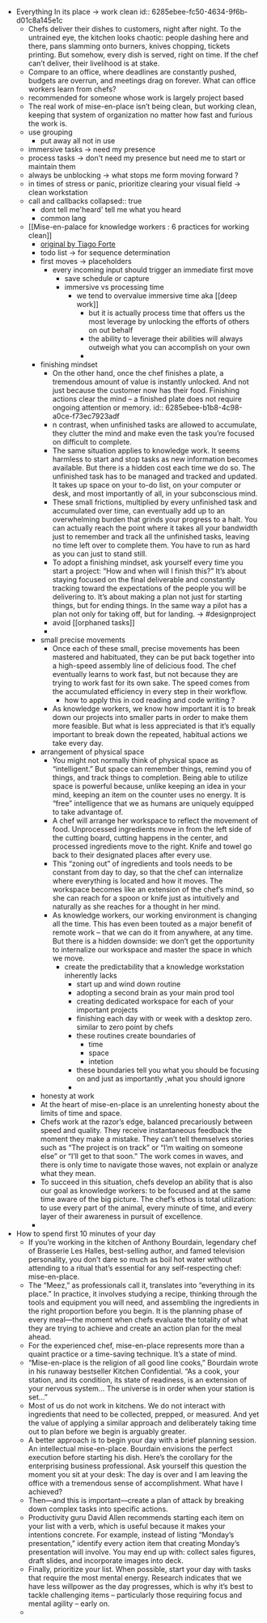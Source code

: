 - Everything In its place -> work clean
  id:: 6285ebee-fc50-4634-9f6b-d01c8a145e1c
	- Chefs deliver their dishes to customers, night after night. To the untrained eye, the kitchen looks chaotic: people dashing here and there, pans slamming onto burners, knives chopping, tickets printing. But somehow, every dish is served, right on time. If the chef can’t deliver, their livelihood is at stake.
	- Compare to an office, where deadlines are constantly pushed, budgets are overrun, and meetings drag on forever. What can office workers learn from chefs?
	- recommended for someone whose work is largely project based
	- The real work of mise-en-place isn’t being clean, but working clean, keeping that system of organization no matter how fast and furious the work is.
	- use grouping
		- put away all not in use
	- immersive tasks -> need my presence
	- process tasks -> don't need my presence but need me to start or maintain them
	- always be unblocking -> what stops me form moving forward ?
	- in times of stress or panic, prioritize clearing your visual field -> clean workstation
	- call and callbacks
	  collapsed:: true
		- dont tell me'heard' tell me what you heard
		- common lang
	- [[Mise-en-palace for knowledge workers : 6 practices for working clean]]
		- [original by Tiago Forte](https://fortelabs.co/blog/mise-en-place-for-knowledge-workers/?utm_source=pocket_mylist)
		- todo list -> for sequence determination
		- first moves -> placeholders
			- every incoming input should trigger an immediate first move
				- save schedule or capture
				- immersive vs processing time
					- we tend to overvalue immersive time aka [[deep work]]
						- but it is actually process time that offers us the most leverage by unlocking the efforts of others on out behalf
						- the ability to leverage their abilities will always outweigh what you can accomplish on your own
						-
		- finishing mindset
			- On the other hand, once the chef finishes a plate, a tremendous amount of value is instantly unlocked. And not just because the customer now has their food. Finishing actions clear the mind – a finished plate does not require ongoing attention or memory.
			  id:: 6285ebee-b1b8-4c98-a0ce-f73ec7923adf
			- n contrast, when unfinished tasks are allowed to accumulate, they clutter the mind and make even the task you’re focused on difficult to complete.
			- The same situation applies to knowledge work. It seems harmless to start and stop tasks as new information becomes available. But there is a hidden cost each time we do so. The unfinished task has to be managed and tracked and updated. It takes up space on your to-do list, on your computer or desk, and most importantly of all, in your subconscious mind.
			- These small frictions, multiplied by every unfinished task and accumulated over time, can eventually add up to an overwhelming burden that grinds your progress to a halt. You can actually reach the point where it takes all your bandwidth just to remember and track all the unfinished tasks, leaving no time left over to complete them. You have to run as hard as you can just to stand still.
			- To adopt a finishing mindset, ask yourself every time you start a project: “How and when will I finish this?” It’s about staying focused on the final deliverable and constantly tracking toward the expectations of the people you will be delivering to. It’s about making a plan not just for starting things, but for ending things. In the same way a pilot has a plan not only for taking off, but for landing. -> #designproject
			- avoid [[orphaned tasks]]
			-
		- small precise movements
			- Once each of these small, precise movements has been mastered and habituated, they can be put back together into a high-speed assembly line of delicious food. The chef eventually learns to work fast, but not because they are trying to work fast for its own sake. The speed comes from the accumulated efficiency in every step in their workflow.
				- how to apply this in cod reading and code writing ?
			- As knowledge workers, we know how important it is to break down our projects into smaller parts in order to make them more feasible. But what is less appreciated is that it’s equally important to break down the repeated, habitual actions we take every day.
		- arrangement of physical space
			- You might not normally think of physical space as “intelligent.” But space can remember things, remind you of things, and track things to completion. Being able to utilize space is powerful because, unlike keeping an idea in your mind, keeping an item on the counter uses no energy. It is “free” intelligence that we as humans are uniquely equipped to take advantage of.
			- A chef will arrange her workspace to reflect the movement of food. Unprocessed ingredients move in from the left side of the cutting board, cutting happens in the center, and processed ingredients move to the right. Knife and towel go back to their designated places after every use.
			- This “zoning out” of ingredients and tools needs to be constant from day to day, so that the chef can internalize where everything is located and how it moves. The workspace becomes like an extension of the chef’s mind, so she can reach for a spoon or knife just as intuitively and naturally as she reaches for a thought in her mind.
			- As knowledge workers, our working environment is changing all the time. This has even been touted as a major benefit of remote work – that we can do it from anywhere, at any time. But there is a hidden downside: we don’t get the opportunity to internalize our workspace and master the space in which we move.
				- create the predictability that a knowledge workstation inherently lacks
					- start up and wind down routine
					- adopting a second brain as your main prod tool
					- creating dedicated workspace for each of your important projects
					- finishing each day with or week with a desktop zero. similar to zero point by chefs
					- these routines create boundaries of
						- time
						- space
						- intetion
					- these boundaries tell you what you should be focusing on and just as importantly ,what you should ignore
					-
		- honesty at work
		- At the heart of mise-en-place is an unrelenting honesty about the limits of time and space.
		- Chefs work at the razor’s edge, balanced precariously between speed and quality. They receive instantaneous feedback the moment they make a mistake. They can’t tell themselves stories such as “The project is on track” or “I’m waiting on someone else” or “I’ll get to that soon.” The work comes in waves, and there is only time to navigate those waves, not explain or analyze what they mean.
		- To succeed in this situation, chefs develop an ability that is also our goal as knowledge workers: to be focused and at the same time aware of the big picture. The chef’s ethos is total utilization: to use every part of the animal, every minute of time, and every layer of their awareness in pursuit of excellence.
		-
- How to spend first 10 minutes of your day
	- If you’re working in the kitchen of Anthony Bourdain, legendary chef of Brasserie Les Halles, best-selling author, and famed television personality, you don’t dare so much as boil hot water without attending to a ritual that’s essential for any self-respecting chef: mise-en-place.
	- The “Meez,” as professionals call it, translates into “everything in its place.” In practice, it involves studying a recipe, thinking through the tools and equipment you will need, and assembling the ingredients in the right proportion before you begin. It is the planning phase of every meal—the moment when chefs evaluate the totality of what they are trying to achieve and create an action plan for the meal ahead.
	- For the experienced chef, mise-en-place represents more than a quaint practice or a time-saving technique. It’s a state of mind.
	- “Mise-en-place is the religion of all good line cooks,” Bourdain wrote in his runaway bestseller Kitchen Confidential. “As a cook, your station, and its condition, its state of readiness, is an extension of your nervous system… The universe is in order when your station is set…”
	- Most of us do not work in kitchens. We do not interact with ingredients that need to be collected, prepped, or measured. And yet the value of applying a similar approach and deliberately taking time out to plan before we begin is arguably greater.
	- A better approach is to begin your day with a brief planning session. An intellectual mise-en-place. Bourdain envisions the perfect execution before starting his dish. Here’s the corollary for the enterprising business professional. Ask yourself this question the moment you sit at your desk: The day is over and I am leaving the office with a tremendous sense of accomplishment. What have I achieved?
	- Then—and this is important—create a plan of attack by breaking down complex tasks into specific actions.
	- Productivity guru David Allen recommends starting each item on your list with a verb, which is useful because it makes your intentions concrete. For example, instead of listing “Monday’s presentation,” identify every action item that creating Monday’s presentation will involve. You may end up with: collect sales figures, draft slides, and incorporate images into deck.
	- Finally, prioritize your list. When possible, start your day with tasks that require the most mental energy. Research indicates that we have less willpower as the day progresses, which is why it’s best to tackle challenging items – particularly those requiring focus and mental agility – early on.
	-